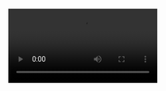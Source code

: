 
![Automation](https://raw.githubusercontent.com/malikbharat15/BrowserUsetestautomation/main/assets/video.mov)
